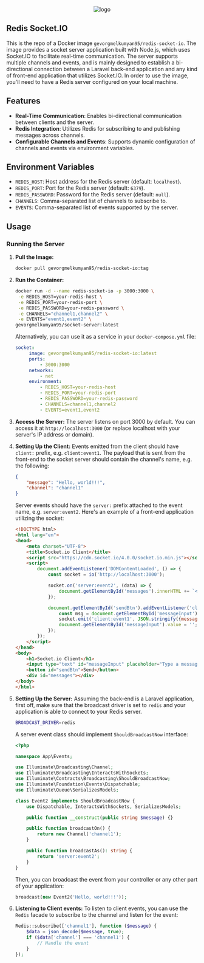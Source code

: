<p align="center">
    <img src="https://upload.wikimedia.org/wikipedia/commons/thumb/9/96/Socket-io.svg/120px-Socket-io.svg.png" alt="logo">
</p>

## Redis Socket.IO

This is the repo of a Docker image `gevorgmelkumyan95/redis-socket-io`. The image provides a socket server application built with Node.js, which uses Socket.IO to facilitate real-time
communication. The server supports multiple channels and events, and is mainly designed to establish a bi-directional
connection between a Laravel back-end application and any kind of front-end application that utilizes Socket.IO. In
order to use the image, you'll need to have a Redis server configured on your local machine.

## Features

- **Real-Time Communication**: Enables bi-directional communication between clients and the server.
- **Redis Integration**: Utilizes Redis for subscribing to and publishing messages across channels.
- **Configurable Channels and Events**: Supports dynamic configuration of channels and events via environment variables.

## Environment Variables

- `REDIS_HOST`: Host address for the Redis server (default: `localhost`).
- `REDIS_PORT`: Port for the Redis server (default: `6379`).
- `REDIS_PASSWORD`: Password for the Redis server (default: `null`).
- `CHANNELS`: Comma-separated list of channels to subscribe to.
- `EVENTS`: Comma-separated list of events supported by the server.

## Usage

### Running the Server

1. **Pull the Image:**
   ```sh
   docker pull gevorgmelkumyan95/redis-socket-io:tag
   ```
2. **Run the Container:**
   ```sh
   docker run -d --name redis-socket-io -p 3000:3000 \
    -e REDIS_HOST=your-redis-host \
    -e REDIS_PORT=your-redis-port \
    -e REDIS_PASSWORD=your-redis-password \
    -e CHANNELS="channel1,channel2" \
    -e EVENTS="event1,event2" \
   gevorgmelkumyan95/socket-server:latest
   ```
   Alternatively, you can use it as a service in your `docker-compose.yml` file:
   ```yaml
   socket:
        image: gevorgmelkumyan95/redis-socket-io:latest
        ports:
            - 3000:3000
        networks:
            - net
        environment:
            - REDIS_HOST=your-redis-host
            - REDIS_PORT=your-redis-port
            - REDIS_PASSWORD=your-redis-password
            - CHANNELS=channel1,channel2
            - EVENTS=event1,event2
   ```

3. **Access the Server:**
   The server listens on port 3000 by default. You can access it at `http://localhost:3000` (or replace localhost with
   your server's IP address or domain).
4. **Setting Up the Client:**
   Events emitted from the client should have `client:` prefix, e.g. `client:event1`. The payload that is sent from the
   front-end to the socket server should contain the channel's name, e.g. the following:
    ```json
    {
        "message": "Hello, world!!!",
        "channel": "channel1"
    }
     ```

   Server events should have the `server:` prefix attached to the event name, e.g. `server:event2`. Here's an example of a
   front-end application utilizing the socket:

    ```html
    <!DOCTYPE html>
    <html lang="en">
    <head>
        <meta charset="UTF-8">
        <title>Socket.io Client</title>
        <script src="https://cdn.socket.io/4.0.0/socket.io.min.js"></script>
        <script>
            document.addEventListener('DOMContentLoaded', () => {
                const socket = io('http://localhost:3000');
    
                socket.on('server:event2', (data) => {
                    document.getElementById('messages').innerHTML += `<p>${data.message}</p>`;
                });
    
                document.getElementById('sendBtn').addEventListener('click', () => {
                    const msg = document.getElementById('messageInput').value;
                    socket.emit('client:event1', JSON.stringify({message: msg, channel: 'channel1'}));
                    document.getElementById('messageInput').value = '';
                });
            });
        </script>
    </head>
    <body>
        <h1>Socket.io Client</h1>
        <input type="text" id="messageInput" placeholder="Type a message">
        <button id="sendBtn">Send</button>
        <div id="messages"></div>
    </body>
    </html>
    ```
5. **Setting Up the Server:**
   Assuming the back-end is a Laravel application, first off, make sure that the broadcast driver is set to `redis` and your application is able to connect to your Redis server.
    ```sh
    BROADCAST_DRIVER=redis
    ```

   A server event class should implement `ShouldBroadcastNow` interface:

    ```php
    <?php
    
    namespace App\Events;
    
    use Illuminate\Broadcasting\Channel;
    use Illuminate\Broadcasting\InteractsWithSockets;
    use Illuminate\Contracts\Broadcasting\ShouldBroadcastNow;
    use Illuminate\Foundation\Events\Dispatchable;
    use Illuminate\Queue\SerializesModels;
    
    class Event2 implements ShouldBroadcastNow {
        use Dispatchable, InteractsWithSockets, SerializesModels;
    
        public function __construct(public string $message) {}
    
        public function broadcastOn() {
            return new Channel('channel1');
        }
    
        public function broadcastAs(): string {
            return 'server:event2';
        }
    }
    ```
   Then, you can broadcast the event from your controller or any other part of your application:

    ```php
    broadcast(new Event2('Hello, world!!!'));
    ```
6. **Listening to Client events:**
   To listen to client events, you can use the `Redis` facade to subscribe to the channel and listen for the event:
    ```php
    Redis::subscribe(['channel1'], function ($message) {
        $data = json_decode($message, true);
        if ($data['channel'] === 'channel1') {
            // Handle the event
        }
    });
    ```